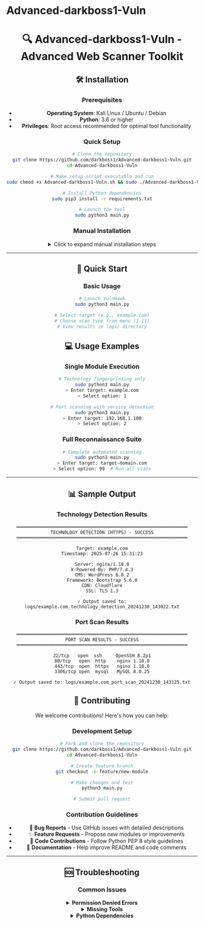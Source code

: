 # Advanced-darkboss1-Vuln
<div align="center">

# 🔍 Advanced-darkboss1-Vuln - Advanced Web Scanner Toolkit

## 🛠️ Installation

### Prerequisites

- **Operating System**: Kali Linux / Ubuntu / Debian
- **Python**: 3.6 or higher
- **Privileges**: Root access recommended for optimal tool functionality

### Quick Setup

```bash
# Clone the repository
git clone https://github.com/darkboss1/Advanced-darkboss1-Vuln.git
cd Advanced-darkboss1-Vuln

# Make setup script executable and run
sudo chmod +x Advanced-darkboss1-Vuln.sh && sudo ./Advanced-darkboss1-Vuln.sh

# Install Python dependencies
sudo pip3 install -r requirements.txt

# Launch the tool
sudo python3 main.py
```

### Manual Installation

<details>
<summary>Click to expand manual installation steps</summary>

```bash
# Update system packages
sudo apt update && sudo apt upgrade -y

# Install security tools
sudo apt install -y nmap whatweb dirb gobuster nikto sslscan \
                    wpscan sqlmap theharvester cewl curl dig \
                    whois openssl python3-pip

# Install Python requirements
pip3 install colorama requests beautifulsoup4 urllib3 certifi lxml

# Set permissions
chmod +x main.py
```

</details>

---

## 🚀 Quick Start

### Basic Usage

```bash
# Launch VulnHawk
sudo python3 main.py

# Select target (e.g., example.com)
# Choose scan type from menu (1-11)
# View results in logs/ directory
```

## 💻 Usage Examples

### Single Module Execution

```bash
# Technology fingerprinting only
sudo python3 main.py
> Enter target: example.com
> Select option: 1

# Port scanning with service detection
sudo python3 main.py
> Enter target: 192.168.1.100
> Select option: 2
```

### Full Reconnaissance Suite

```bash
# Complete automated scanning
sudo python3 main.py
> Enter target: target-domain.com
> Select option: 99  # Run all scans
```

---

## 📊 Sample Output

### Technology Detection Results
```
═══════════════════════════════════════════════════════════════
TECHNOLOGY DETECTION (HTTPS) - SUCCESS
═══════════════════════════════════════════════════════════════

Target: example.com
Timestamp: 2025-07-26 15:31:23

Server: nginx/1.18.0
X-Powered-By: PHP/7.4.3
CMS: WordPress 6.8.2
Framework: Bootstrap 5.6.0
CDN: Cloudflare
SSL: TLS 1.3

✓ Output saved to: logs/example.com_technology_detection_20241230_143022.txt
```

### Port Scan Results
```
═══════════════════════════════════════════════════════════════
PORT SCAN RESULTS - SUCCESS
═══════════════════════════════════════════════════════════════

22/tcp   open  ssh     OpenSSH 8.2p1
80/tcp   open  http    nginx 1.18.0
443/tcp  open  https   nginx 1.18.0
3306/tcp open  mysql   MySQL 8.0.25

✓ Output saved to: logs/example.com_port_scan_20241230_143125.txt
```

## 🤝 Contributing

We welcome contributions! Here's how you can help:

### Development Setup

```bash
# Fork and clone the repository
git clone https://github.com/darkboss1/Advanced-darkboss1-Vuln.git
cd Advanced-darkboss1-Vuln

# Create feature branch
git checkout -b feature/new-module

# Make changes and test
python3 main.py

# Submit pull request
```

### Contribution Guidelines

- 🐛 **Bug Reports** - Use GitHub issues with detailed descriptions
- ✨ **Feature Requests** - Propose new modules or improvements
- 🔧 **Code Contributions** - Follow Python PEP 8 style guidelines
- 📖 **Documentation** - Help improve README and code comments

---

## 🆘 Troubleshooting

### Common Issues

<details>
<summary><strong>Permission Denied Errors</strong></summary>

```bash
# Run with sudo privileges
sudo python3 main.py

# Check file permissions
chmod +x main.py Advanced-darkboss1-Vuln.sh
```

</details>

<details>
<summary><strong>Missing Tools</strong></summary>

```bash
# Reinstall tools manually
sudo apt install nmap nikto sqlmap wpscan

# Check tool availability
which nmap
which nikto
```

</details>

<details>
<summary><strong>Python Dependencies</strong></summary>

```bash
# Reinstall requirements
pip3 install -r requirements.txt --force-reinstall

# Check Python version
python3 --version  # Should be 3.6+
```



## 📞 Support & Contact

<div align="center">

[![Portfolio](https://img.shields.io/badge/Portfolio-FF5722?style=flat&logo=todoist&logoColor=white)](https://serialkey.top)
[![Email](https://img.shields.io/badge/Email-D14836?style=flat&logo=gmail&logoColor=white)](mailto:chowdhuryethicalhacker@gmail.com)

**Made with ❤️ by the Black-hat Hacker darkboss1**

</div>

---

<div align="center">

**⭐ Star this repository if you find it useful!**

*Advanced-darkboss1-Vuln - Making Scanner accessible for everyone*

</div>
